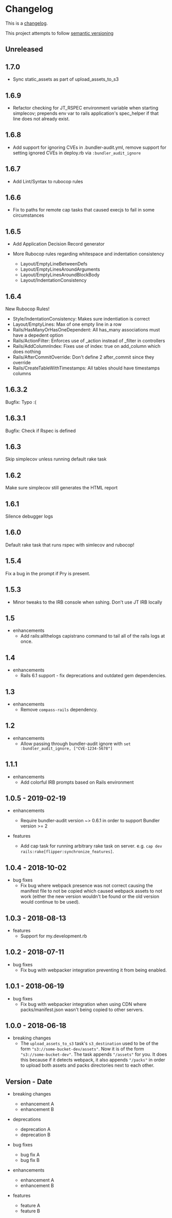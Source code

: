 # Changelog

This is a [changelog](https://keepachangelog.com/en/1.0.0/).

This project attempts to follow [semantic versioning](https://semver.org/)

## Unreleased

## 1.7.0
  * Sync static_assets as part of upload_assets_to_s3

## 1.6.9
  * Refactor checking for JT_RSPEC environment variable when starting simplecov; prepends env var to rails application's spec_helper if
    that line does not already exist.

## 1.6.8
  * Add support for ignoring CVEs in .bundler-audit.yml, remove support for setting ignored CVEs in deploy.rb via `:bundler_audit_ignore`

## 1.6.7
  * Add Lint/Syntax to rubocop rules

## 1.6.6
  * Fix to paths for remote cap tasks that caused execjs to fail in some circumstances

## 1.6.5
  * Add Application Decision Record generator

  * More Rubocop rules regarding whitespace and indentation consistency
    * Layout/EmptyLineBetweenDefs
    * Layout/EmptyLinesAroundArguments
    * Layout/EmptyLinesAroundBlockBody
    * Layout/IndentationConsistency
## 1.6.4
  New Rubocop Rules!
  * Style/IndentationConsistency: Makes sure indentiation is correct
  * Layout/EmptyLines: Max of one empty line in a row
  * Rails/HasManyOrHasOneDependent: All has_many associations must have a depedent option
  * Rails/ActionFilter: Enforces use of \_action instead of \_filter in controllers
  * Rails/AddColumnIndex: Fixes use of index: true on add_column which does nothing
  * Rails/AfterCommitOverride: Don't define 2 after_commit since they override
  * Rails/CreateTableWithTimestamps: All tables should have timestamps columns
## 1.6.3.2
  Bugfix: Typo :(
## 1.6.3.1
  Bugfix: Check if Rspec is defined
## 1.6.3
  Skip simplecov unless running default rake task
## 1.6.2
  Make sure simplecov still generates the HTML report
## 1.6.1
  Silence debugger logs
## 1.6.0
  Default rake task that runs rspec with simlecov and rubocop!
## 1.5.4
  Fix a bug in the prompt if Pry is present.
## 1.5.3
  * Minor tweaks to the IRB console when sshing.  Don't use JT IRB locally
## 1.5

* enhancements
  * Add rails:allthelogs capistrano command to tail all of the rails logs at once.

## 1.4

* enhancements
  * Rails 6.1 support - fix deprecations and outdated gem dependencies.

## 1.3

* enhancements
  * Remove `compass-rails` dependency.

## 1.2

* enhancements
  * Allow passing through bundler-audit ignore with `set :bundler_audit_ignore, ["CVE-1234-5678"]`

## 1.1.1

* enhancements
  * Add colorful IRB prompts based on Rails environment

## 1.0.5 - 2019-02-19

* enhancements
  * Require bundler-audit version ~> 0.6.1 in order to support Bundler version >= 2

* features
  * Add cap task for running arbitrary rake task on server. e.g. `cap dev rails:rake[flipper:synchronize_features]`.

## 1.0.4 - 2018-10-02

* bug fixes
  * Fix bug where webpack presence was not correct causing the manifest file to
    not be copied which caused webpack assets to not work (either the new
    version wouldn't be found or the old version would continue to be used).

## 1.0.3 - 2018-08-13

* features
  * Support for my.development.rb

## 1.0.2 - 2018-07-11

* bug fixes
  * Fix bug with webpacker integration preventing it from being enabled.

## 1.0.1 - 2018-06-19

* bug fixes
  * Fix bug with webpacker integration when using CDN where packs/manifest.json
    wasn't being copied to other servers.

## 1.0.0 - 2018-06-18

* breaking changes
  * The `upload_assets_to_s3` task's `s3_destination` used to be of the form
    `"s3://some-bucket-dev/assets"`. Now it is of the form
    `"s3://some-bucket-dev"`. The task appends `"/assets"` for you. It does this
    because if it detects webpack, it also appends `"/packs"` in order to upload
    both assets and packs directories next to each other.

## Version - Date

* breaking changes
  * enhancement A
  * enhancement B

* deprecations
  * deprecation A
  * deprecation B

* bug fixes
  * bug fix A
  * bug fix B

* enhancements
  * enhancement A
  * enhancement B

* features
  * feature A
  * feature B
